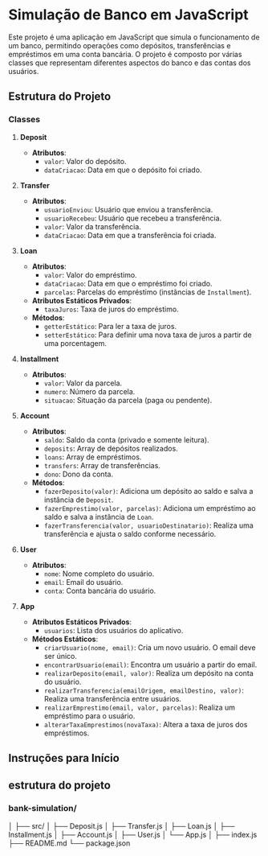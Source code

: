 # Simulação de Banco em JavaScript

Este projeto é uma aplicação em JavaScript que simula o funcionamento de um banco, permitindo operações como depósitos, transferências e empréstimos em uma conta bancária. O projeto é composto por várias classes que representam diferentes aspectos do banco e das contas dos usuários.

## Estrutura do Projeto

### Classes

1. **Deposit**
   - **Atributos**:
     - `valor`: Valor do depósito.
     - `dataCriacao`: Data em que o depósito foi criado.

2. **Transfer**
   - **Atributos**:
     - `usuarioEnviou`: Usuário que enviou a transferência.
     - `usuarioRecebeu`: Usuário que recebeu a transferência.
     - `valor`: Valor da transferência.
     - `dataCriacao`: Data em que a transferência foi criada.

3. **Loan**
   - **Atributos**:
     - `valor`: Valor do empréstimo.
     - `dataCriacao`: Data em que o empréstimo foi criado.
     - `parcelas`: Parcelas do empréstimo (instâncias de `Installment`).
   - **Atributos Estáticos Privados**:
     - `taxaJuros`: Taxa de juros do empréstimo.
   - **Métodos**:
     - `getterEstático`: Para ler a taxa de juros.
     - `setterEstático`: Para definir uma nova taxa de juros a partir de uma porcentagem.

4. **Installment**
   - **Atributos**:
     - `valor`: Valor da parcela.
     - `numero`: Número da parcela.
     - `situacao`: Situação da parcela (paga ou pendente).

5. **Account**
   - **Atributos**:
     - `saldo`: Saldo da conta (privado e somente leitura).
     - `deposits`: Array de depósitos realizados.
     - `loans`: Array de empréstimos.
     - `transfers`: Array de transferências.
     - `dono`: Dono da conta.
   - **Métodos**:
     - `fazerDeposito(valor)`: Adiciona um depósito ao saldo e salva a instância de `Deposit`.
     - `fazerEmprestimo(valor, parcelas)`: Adiciona um empréstimo ao saldo e salva a instância de `Loan`.
     - `fazerTransferencia(valor, usuarioDestinatario)`: Realiza uma transferência e ajusta o saldo conforme necessário.

6. **User**
   - **Atributos**:
     - `nome`: Nome completo do usuário.
     - `email`: Email do usuário.
     - `conta`: Conta bancária do usuário.

7. **App**
   - **Atributos Estáticos Privados**:
     - `usuarios`: Lista dos usuários do aplicativo.
   - **Métodos Estáticos**:
     - `criarUsuario(nome, email)`: Cria um novo usuário. O email deve ser único.
     - `encontrarUsuario(email)`: Encontra um usuário a partir do email.
     - `realizarDeposito(email, valor)`: Realiza um depósito na conta do usuário.
     - `realizarTransferencia(emailOrigem, emailDestino, valor)`: Realiza uma transferência entre usuários.
     - `realizarEmprestimo(email, valor, parcelas)`: Realiza um empréstimo para o usuário.
     - `alterarTaxaEmprestimos(novaTaxa)`: Altera a taxa de juros dos empréstimos.

## Instruções para Início

## estrutura do projeto
### bank-simulation/
│
├── src/
│   ├── Deposit.js
│   ├── Transfer.js
│   ├── Loan.js
│   ├── Installment.js
│   ├── Account.js
│   ├── User.js
│   └── App.js
│
├── index.js
├── README.md
└── package.json




